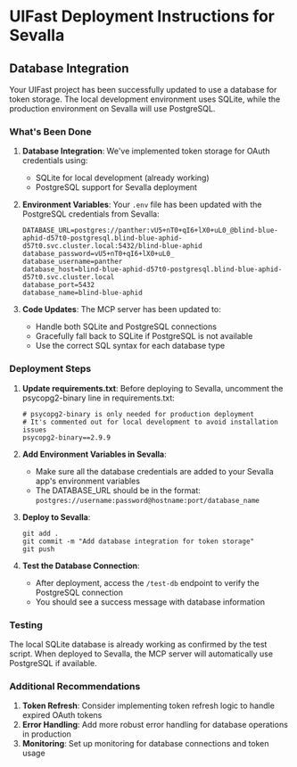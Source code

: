 # UIFast Deployment Instructions for Sevalla

## Database Integration

Your UIFast project has been successfully updated to use a database for token storage. The local development environment uses SQLite, while the production environment on Sevalla will use PostgreSQL.

### What's Been Done

1. **Database Integration**: We've implemented token storage for OAuth credentials using:
   - SQLite for local development (already working)
   - PostgreSQL support for Sevalla deployment

2. **Environment Variables**: Your `.env` file has been updated with the PostgreSQL credentials from Sevalla:
   ```
   DATABASE_URL=postgres://panther:vU5+nT0+qI6+lX0+uL0_@blind-blue-aphid-d57t0-postgresql.blind-blue-aphid-d57t0.svc.cluster.local:5432/blind-blue-aphid
   database_password=vU5+nT0+qI6+lX0+uL0_
   database_username=panther
   database_host=blind-blue-aphid-d57t0-postgresql.blind-blue-aphid-d57t0.svc.cluster.local
   database_port=5432
   database_name=blind-blue-aphid
   ```

3. **Code Updates**: The MCP server has been updated to:
   - Handle both SQLite and PostgreSQL connections
   - Gracefully fall back to SQLite if PostgreSQL is not available
   - Use the correct SQL syntax for each database type

### Deployment Steps

1. **Update requirements.txt**: Before deploying to Sevalla, uncomment the psycopg2-binary line in requirements.txt:
   ```
   # psycopg2-binary is only needed for production deployment
   # It's commented out for local development to avoid installation issues
   psycopg2-binary==2.9.9
   ```

2. **Add Environment Variables in Sevalla**:
   - Make sure all the database credentials are added to your Sevalla app's environment variables
   - The DATABASE_URL should be in the format: `postgres://username:password@hostname:port/database_name`

3. **Deploy to Sevalla**:
   ```
   git add .
   git commit -m "Add database integration for token storage"
   git push
   ```

4. **Test the Database Connection**:
   - After deployment, access the `/test-db` endpoint to verify the PostgreSQL connection
   - You should see a success message with database information

### Testing

The local SQLite database is already working as confirmed by the test script. When deployed to Sevalla, the MCP server will automatically use PostgreSQL if available.

### Additional Recommendations

1. **Token Refresh**: Consider implementing token refresh logic to handle expired OAuth tokens
2. **Error Handling**: Add more robust error handling for database operations in production
3. **Monitoring**: Set up monitoring for database connections and token usage
